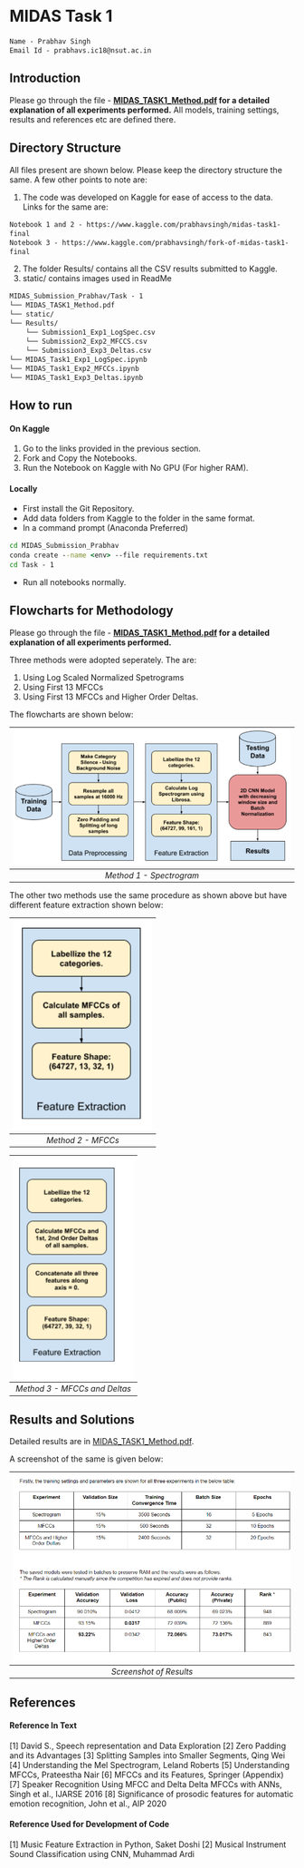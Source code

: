 ﻿
﻿

# **MIDAS Task 1**

```
Name - Prabhav Singh
Email Id - prabhavs.ic18@nsut.ac.in
```

## Introduction

Please go through the file - **[MIDAS_TASK1_Method.pdf](https://github.com/Prabhav55221/MIDAS_Submission_Prabhav/blob/master/Task%20-%201/MIDAS_TASK1_Method.pdf"MIDAS_TASK1_Method.pdf") for a detailed explanation of all experiments performed.**
All models, training settings, results and references etc are defined there.

## Directory Structure

All files present are shown below. Please keep the directory structure the same. A few other points to note are:
1. The code was developed on Kaggle for ease of access to the data. Links for the same are:
```
Notebook 1 and 2 - https://www.kaggle.com/prabhavsingh/midas-task1-final
Notebook 3 - https://www.kaggle.com/prabhavsingh/fork-of-midas-task1-final
```
2. The folder Results/ contains all the CSV results submitted to Kaggle.
3. static/ contains images used in ReadMe

```
MIDAS_Submission_Prabhav/Task - 1
└── MIDAS_TASK1_Method.pdf
└── static/
└── Results/
	└── Submission1_Exp1_LogSpec.csv
	└── Submission2_Exp2_MFCCS.csv
	└── Submission3_Exp3_Deltas.csv
└── MIDAS_Task1_Exp1_LogSpec.ipynb
└── MIDAS_Task1_Exp2_MFCCs.ipynb
└── MIDAS_Task1_Exp3_Deltas.ipynb
```

## How to run

####  On Kaggle

1. Go to the links provided in the previous section.
2. Fork and Copy the Notebooks.
3. Run the Notebook on Kaggle with No GPU (For higher RAM).

#### Locally

 - First install the Git Repository.
 - Add data folders from Kaggle to the folder in the same format.
 - In a command prompt (Anaconda Preferred)
 ``` cmd
cd MIDAS_Submission_Prabhav
conda create --name <env> --file requirements.txt
cd Task - 1
```
- Run all notebooks normally.

## Flowcharts for Methodology

Please go through the file - **[MIDAS_TASK1_Method.pdf](https://github.com/Prabhav55221/MIDAS_Submission_Prabhav/blob/master/Task%20-%201/MIDAS_TASK1_Method.pdf"MIDAS_TASL1_Method.pdf") for a detailed explanation of all experiments performed.**

Three methods were adopted seperately. The are:
1. Using Log Scaled Normalized Spetrograms
2. Using First 13 MFCCs
3. Using First 13 MFCCs and Higher Order Deltas.

The flowcharts are shown below:

| ![flow.png](https://github.com/Prabhav55221/MIDAS_Submission_Prabhav/blob/master/Task%20-%201/static/flow.png) | 
|:--:| 
| *Method 1 - Spectrogram* |

The other two methods use the same procedure as shown above but have different feature extraction shown below:

| ![flow1.png](https://github.com/Prabhav55221/MIDAS_Submission_Prabhav/blob/master/Task%20-%201/static/flow1.png) | 
|:--:| 
| *Method 2 - MFCCs* |

| ![flow2.png](https://github.com/Prabhav55221/MIDAS_Submission_Prabhav/blob/master/Task%20-%201/static/flow2.png) | 
|:--:| 
| *Method 3 - MFCCs and Deltas* |


## Results and Solutions

Detailed results are in  [MIDAS_TASK1_Method.pdf](https://github.com/Prabhav55221/MIDAS_Submission_Prabhav/blob/master/Task%20-%201/MIDAS_TASK1_Method.pdf"MIDAS_TASL1_Method.pdf").

A screenshot of the same is given below:

| ![results.png](https://github.com/Prabhav55221/MIDAS_Submission_Prabhav/blob/master/Task%20-%201/static/results.png) | 
|:--:| 
| *Screenshot of Results* |


## References

#### Reference In Text

[1] David S., Speech representation and Data Exploration
[2] Zero Padding and its Advantages
[3] Splitting Samples into Smaller Segments, Qing Wei
[4] Understanding the Mel Spectrogram, Leland Roberts
[5] Understanding MFCCs, Prateestha Nair
[6] MFCCs and its Features, Springer (Appendix) 
[7] Speaker Recognition Using MFCC and Delta Delta MFCCs with ANNs, Singh et al., IJARSE 2016
[8] Significance of prosodic features for automatic emotion recognition, John et al., AIP 2020

#### Reference Used for Development of Code

[1] Music Feature Extraction in Python, Saket Doshi
[2] Musical Instrument Sound Classification using CNN, Muhammad Ardi

